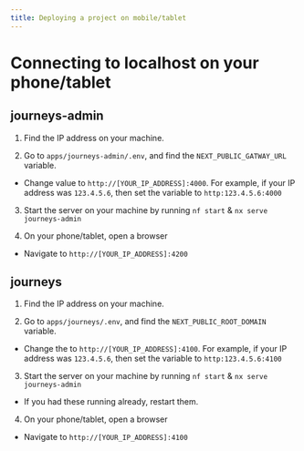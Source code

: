 ```yaml
---
title: Deploying a project on mobile/tablet
---
```


# Connecting to localhost on your phone/tablet

## journeys-admin

1. Find the IP address on your machine.

2. Go to `apps/journeys-admin/.env`, and find the `NEXT_PUBLIC_GATWAY_URL` variable.

- Change value to `http://[YOUR_IP_ADDRESS]:4000`. For example, if your IP address was `123.4.5.6`, then set the variable to `http:123.4.5.6:4000`

3. Start the server on your machine by running `nf start` & `nx serve journeys-admin`

4. On your phone/tablet, open a browser

- Navigate to `http://[YOUR_IP_ADDRESS]:4200`

## journeys

1. Find the IP address on your machine.

2. Go to `apps/journeys/.env`, and find the `NEXT_PUBLIC_ROOT_DOMAIN` variable.

- Change the to `http://[YOUR_IP_ADDRESS]:4100`. For example, if your IP address was `123.4.5.6`, then set the variable to `http:123.4.5.6:4100`

3. Start the server on your machine by running `nf start` & `nx serve journeys-admin`

- If you had these running already, restart them.

4. On your phone/tablet, open a browser

- Navigate to `http://[YOUR_IP_ADDRESS]:4100`

